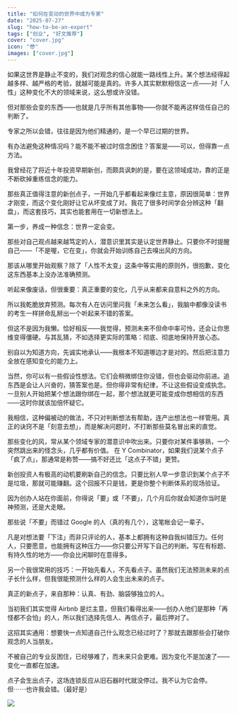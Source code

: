 ```yaml
---
title: "如何在变动的世界中成为专家"
date: "2025-07-27"
slug: "how-to-be-an-expert"
tags: ["创业", "好文推荐"]
cover: "cover.jpg"
icon: "😎"
images: ["cover.jpg"]
---
```

如果这世界是静止不变的，我们对观念的信心就能一路线性上升。某个想法经得起越多样、越严格的考验，就越可能是真的。许多人其实默默相信这一点——对「人性」这种变化不大的领域来说，这么想或许没错。



但对那些会变的东西——也就是几乎所有其他事物——你就不能再这样信任自己的判断了。



专家之所以会错，往往是因为他们精通的，是一个早已过期的世界。



有办法避免这种情况吗？能不能不被过时信念困住？答案是——可以，但得靠一点方法。



我曾经花了将近十年投资早期新创，而颇具讽刺的是，要在这领域成功，靠的正是不断砍掉重练信念的能力。



那些真正值得注意的新创点子，一开始几乎都看起来像烂主意，原因很简单：世界才刚变，而这个变化刚好让它从坏变成了对。我花了很多时间学会分辨这种「翻盘」，而这套技巧，其实也能套用在一切新想法上。



第一步，养成一种信念：世界一定会变。



那些对自己观点越来越笃定的人，潜意识里其实是认定世界静止。只要你不时提醒自己——「不是喔，它在变」，你就会开始训练自己去嗅出风的方向。



那该从哪里开始观察？除了「人性不太变」这条中等实用的原则外，很抱歉，变化这东西基本上没办法准确预测。



听起来像废话，但很重要：真正重要的变化，几乎从来都来自意料之外的方向。



所以我乾脆放弃预测。每次有人在访问里问我「未来怎么看」，我脑中都像没读书的考生一样拼命乱掰出一个听起来不错的答案。



但这不是因为我懒。恰好相反——我觉得，预测未来不但命中率可怜，还会让你思维变得僵硬。与其乱猜，不如选择更实际的策略：彻底、彻底地保持开放心态。



别自以为知道方向，先诚实地承认——我根本不知道哪边才是对的。然后把注意力全放在感知变化的能力上。



当然，你可以有一些假设性想法。它们会稍微绑住你没错，但也会驱动你前进。追东西是会让人兴奋的，猜答案也是。但你得非常有纪律，不让这些假设变成执念。
一旦别人开始把某个想法跟你绑在一起，那个想法就更可能变成你想相信的东西——这时你就该加倍怀疑它。



我相信，这种偏被动的做法，不只对判断想法有帮助，连产出想法也一样管用。真正的诀窍不是「刻意去想」，而是解决问题时，不打断那些莫名冒出来的直觉。



那些变化的风，常从某个领域专家的潜意识中吹出来。只要你对某件事够熟，一个突然跳出来的怪念头，几乎都有价值。
在 Y Combinator，如果我们说某个点子「疯了点」，那通常是称赞——搞不好还比「这点子不错」更赞。



新创投资人有极高的动机要刷新自己的信念。只要比别人早一步意识到某个点子不是垃圾，那就可能赚翻。这个回报不只是钱，更是你整个判断体系的现场验证。



因为创办人站在你面前，你得说「要」或「不要」，几个月后你就会知道你当时是神预测，还是大走眼。



那些说「不要」而错过 Google 的人（真的有几个），这笔帐会记一辈子。



凡是对想法要「下注」而非只评论的人，基本上都拥有这种自我纠错压力。任何人，只要愿意，也能拥有这种压力——你只要公开写下自己的判断。写在有标题、有持久性的地方——你会比闲聊时在意得多。



另一个我很常用的技巧：一开始先看人，不先看点子。虽然我们无法预测未来的点子长什么样，但我很能预测什么样的人会生出未来的点子。



真正的新点子，来自那种：认真、有劲、脑袋够独立的人。



当初我们其实觉得 Airbnb 是烂主意，但我们看得出来——创办人他们是那种「再怪都不会怕」的人，所以我们选择先信人、再信点子，最后押对了。



这招其实通用：想要快一点知道自己什么观念已经过时了？那就去跟那些会打破你观念的人当朋友。



不被自己的专业反困住，已经够难了，而未来只会更难。因为变化不是加速了——变化一直都在加速。



点子会生出点子，这场连锁反应从旧石器时代就没停过。我不认为它会停。
但⋯⋯也许我会错。（最好是）




![](https://prod-files-secure.s3.us-west-2.amazonaws.com/112d0858-5090-4d34-a606-b75eb8d65fd2/46476355-9cf3-4e99-9b7a-3531bc426380/1000202064.png?X-Amz-Algorithm=AWS4-HMAC-SHA256&X-Amz-Content-Sha256=UNSIGNED-PAYLOAD&X-Amz-Credential=ASIAZI2LB466TBPIKXDC%2F20250916%2Fus-west-2%2Fs3%2Faws4_request&X-Amz-Date=20250916T174311Z&X-Amz-Expires=3600&X-Amz-Security-Token=IQoJb3JpZ2luX2VjEBgaCXVzLXdlc3QtMiJGMEQCIBZnoK0Vu3VI9HIE0HPwR6xpw7rkdaBwVmcHyxKvIJVIAiA9MFtpiBvpFcw%2BZMjAPJYf1BSKgVaNsgfXXgp0MmlwpSqIBAiR%2F%2F%2F%2F%2F%2F%2F%2F%2F%2F8BEAAaDDYzNzQyMzE4MzgwNSIMAkdvWY62RxG8ybVHKtwDkslVfpIUzGWspY5%2BJdNf9m2DWNs%2B8eP3JtCTHCuIM%2Fp7v5fWTMmXOMRFJ4CuiJmbZADzwroqZJ3LajfRHs%2BwR0VhDX%2BUSLKIsRlo4VRMholMHfBHcvWTd6eXzanZH%2BdGhSFsSRU6ezpHkYLPfRYgBYwbDcqYBWUs7bL7RRVeIm%2BdLyNNbh6YdrCH6b02XylhPKdjzYIBpm%2FkzYgYQDo%2FiJ3iRJaiaUmTsHQy7Y1gNCWzoI0GA8WyyX%2BkG7MSXAPckG%2BnX1KC54U5qfMEb5z%2B%2BfI3H80L7tpzRPPVH7CSgmWCpP3KP3%2BKcmTkrppRVLwxGUM6tJqR6dEuDDvdYwO%2Bynrq1aEWlgyG1Um3pCah7VhcdnqweKspBE4EGiJhsAbWfyvoQpnsAvCngGdLZRzVUsasT0KkBolMP6ibxIbu%2F%2B5x1PQzpQ0kZmSSc%2BI4D8Mkbnuhi1xheN1cu33RdpIIbx7ourBpMb%2BZmyrfCOhw6ZsGk7EA5vdGz96YZloePJQ7Gd3YitWJZAQJyiGS1rTs2JO%2F02rYrl%2BY6zKFdEM9PiwgMRTyz1DSlCFhuq%2BSd4kzHiu2sz9zOPBOfRa1jDR5LeXBmYZmeZzT7Dm%2FZmp2H%2BgeuEaGWdHp0pTMN5Mw0ZimxgY6pgFVEwZ6exdpJzCqwWRa6EjKmeLSdd1tSKapUV0s9AlFIdWQcaNBckoXD44VrsxP8gzPdk3iIvEExGFzrvbWynBL16F3wMSsKn0%2BaI6WIUePurWcejueI8sHv%2Feq9djLy88bCzKN7p26qDxe5SxMPCu1ZOlyTOID3SCD%2BjbA7ppZ4pq8aaPQqC2%2FP99NiJJM6Nv6NBwtQb2HXFR4JxxqcYGj98GbxGmb&X-Amz-Signature=19cfb24190ded7aa6dbfd38dc28afffcef4c4bcd68c0519af88b0bddc1ba6b46&X-Amz-SignedHeaders=host&x-amz-checksum-mode=ENABLED&x-id=GetObject)

